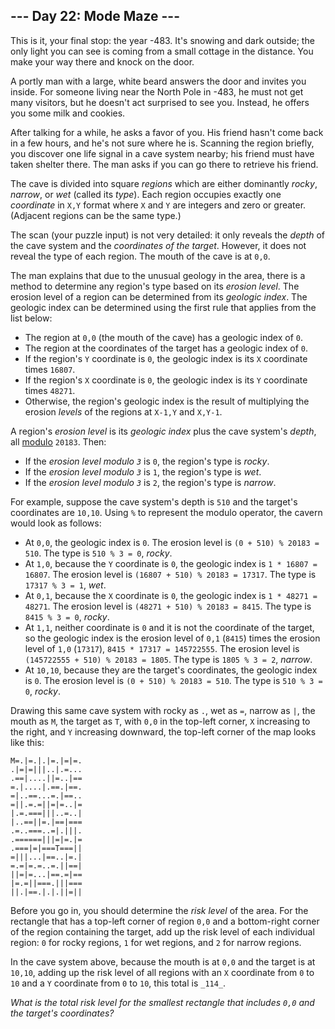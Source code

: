 ﻿## --- Day 22: Mode Maze ---

This is it, your final stop: the year  -483. It's snowing and dark outside; the only light you can see is coming from a small cottage in the distance. You make your way there and knock on the door.

A portly man with a large, white beard answers the door and invites you inside. For someone living near the North Pole in -483, he must not get many visitors, but he doesn't act surprised to see you. Instead, he offers you some milk and cookies.

After talking for a while, he asks a favor of you. His friend hasn't come back in a few hours, and he's not sure where he is. Scanning the region briefly, you discover one life signal in a cave system nearby; his friend must have taken shelter there. The man asks if you can go there to retrieve his friend.

The cave is divided into square  _regions_  which are either dominantly  _rocky_,  _narrow_, or  _wet_  (called its  _type_). Each region occupies exactly one  _coordinate_  in  `X,Y`  format where  `X`  and  `Y`  are integers and zero or greater. (Adjacent regions can be the same type.)

The scan (your puzzle input) is not very detailed: it only reveals the  _depth_  of the cave system and the  _coordinates of the target_. However, it does not reveal the type of each region. The mouth of the cave is at  `0,0`.

The man explains that due to the unusual geology in the area, there is a method to determine any region's type based on its  _erosion level_. The erosion level of a region can be determined from its  _geologic index_. The geologic index can be determined using the first rule that applies from the list below:

-   The region at  `0,0`  (the mouth of the cave) has a geologic index of  `0`.
-   The region at the coordinates of the target has a geologic index of  `0`.
-   If the region's  `Y`  coordinate is  `0`, the geologic index is its  `X`  coordinate times  `16807`.
-   If the region's  `X`  coordinate is  `0`, the geologic index is its  `Y`  coordinate times  `48271`.
-   Otherwise, the region's geologic index is the result of multiplying the erosion  _levels_  of the regions at  `X-1,Y`  and  `X,Y-1`.

A region's  _erosion level_  is its  _geologic index_  plus the cave system's  _depth_, all  [modulo](https://en.wikipedia.org/wiki/Modulo_operation)  `20183`. Then:

-   If the  _erosion level modulo  `3`_  is  `0`, the region's type is  _rocky_.
-   If the  _erosion level modulo  `3`_  is  `1`, the region's type is  _wet_.
-   If the  _erosion level modulo  `3`_  is  `2`, the region's type is  _narrow_.

For example, suppose the cave system's depth is  `510`  and the target's coordinates are  `10,10`. Using  `%`  to represent the modulo operator, the cavern would look as follows:

-   At  `0,0`, the geologic index is  `0`. The erosion level is  `(0 + 510) % 20183 = 510`. The type is  `510 % 3 = 0`,  _rocky_.
-   At  `1,0`, because the  `Y`  coordinate is  `0`, the geologic index is  `1 * 16807 = 16807`. The erosion level is  `(16807 + 510) % 20183 = 17317`. The type is  `17317 % 3 = 1`,  _wet_.
-   At  `0,1`, because the  `X`  coordinate is  `0`, the geologic index is  `1 * 48271 = 48271`. The erosion level is  `(48271 + 510) % 20183 = 8415`. The type is  `8415 % 3 = 0`,  _rocky_.
-   At  `1,1`, neither coordinate is  `0`  and it is not the coordinate of the target, so the geologic index is the erosion level of  `0,1`  (`8415`) times the erosion level of  `1,0`  (`17317`),  `8415 * 17317 = 145722555`. The erosion level is  `(145722555 + 510) % 20183 = 1805`. The type is  `1805 % 3 = 2`,  _narrow_.
-   At  `10,10`, because they are the target's coordinates, the geologic index is  `0`. The erosion level is  `(0 + 510) % 20183 = 510`. The type is  `510 % 3 = 0`,  _rocky_.

Drawing this same cave system with rocky as  `.`, wet as  `=`, narrow as  `|`, the mouth as  `M`, the target as  `T`, with  `0,0`  in the top-left corner,  `X`  increasing to the right, and  `Y`  increasing downward, the top-left corner of the map looks like this:

```
M=.|=.|.|=.|=|=.
.|=|=|||..|.=...
.==|....||=..|==
=.|....|.==.|==.
=|..==...=.|==..
=||.=.=||=|=..|=
|.=.===|||..=..|
|..==||=.|==|===
.=..===..=|.|||.
.======|||=|=.|=
.===|=|===T===||
=|||...|==..|=.|
=.=|=.=..=.||==|
||=|=...|==.=|==
|=.=||===.|||===
||.|==.|.|.||=||

```

Before you go in, you should determine the  _risk level_  of the area. For the rectangle that has a top-left corner of region  `0,0`  and a bottom-right corner of the region containing the target, add up the risk level of each individual region:  `0`  for rocky regions,  `1`  for wet regions, and  `2`  for narrow regions.

In the cave system above, because the mouth is at  `0,0`  and the target is at  `10,10`, adding up the risk level of all regions with an  `X`  coordinate from  `0`  to  `10`  and a  `Y`  coordinate from  `0`  to  `10`, this total is  `_114_`.

_What is the total risk level for the smallest rectangle that includes  `0,0`  and the target's coordinates?_